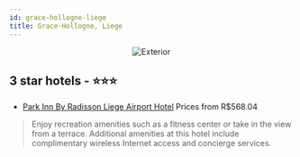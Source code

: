 ```yaml
---
id: grace-hollogne-liege
title: Grace-Hollogne, Liege
---
```


<center><img src="https://i.travelapi.com/hotels/2000000/1640000/1631500/1631420/0f31fac0_z.jpg" alt="Exterior" /></center>


##  3 star hotels - ⭐️⭐️⭐️

-    [Park Inn By Radisson Liege Airport Hotel](https://us.hurb.com/hotels/grace-hollogne/park-inn-by-radisson-liege-airport-hotel-JNP-JP778007?cmp=18055) Prices from R$568.04
   > Enjoy recreation amenities such as a fitness center or take in the view from a terrace. Additional amenities at this hotel include complimentary wireless Internet access and concierge services.
